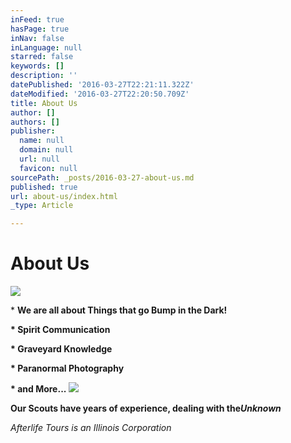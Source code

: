 ```yaml
---
inFeed: true
hasPage: true
inNav: false
inLanguage: null
starred: false
keywords: []
description: ''
datePublished: '2016-03-27T22:21:11.322Z'
dateModified: '2016-03-27T22:20:50.709Z'
title: About Us
author: []
authors: []
publisher:
  name: null
  domain: null
  url: null
  favicon: null
sourcePath: _posts/2016-03-27-about-us.md
published: true
url: about-us/index.html
_type: Article

---
```

# About Us
![](https://the-grid-user-content.s3-us-west-2.amazonaws.com/339e9c21-c2d4-4252-b151-f9a98eecb02c.jpg)

\* **We are all about Things that go Bump in the Dark!**

**\* Spirit Communication**

**\* Graveyard Knowledge**

**\* Paranormal Photography**

**\* and More...**
![](https://the-grid-user-content.s3-us-west-2.amazonaws.com/3e14232e-42a0-40ec-998b-cddac1223206.jpg)

**Our Scouts have years of experience, dealing with the**_**Unknown**_

  
_Afterlife Tours is an Illinois Corporation_